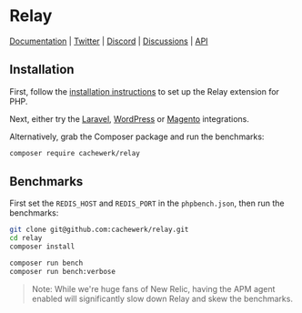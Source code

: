 # Relay

[Documentation](https://relay.so/docs) |
[Twitter](https://twitter.com/RelayPHP) |
[Discord](https://discord.gg/exYBXqTXgY) |
[Discussions](https://github.com/cachewerk/relay/discussions) |
[API](https://relay.so/api)

## Installation

First, follow the [installation instructions](https://relay.so/docs/installation) to set up the Relay extension for PHP.

Next, either try the [Laravel](https://github.com/cachewerk/relay/tree/main/src/Laravel), [WordPress](https://objectcache.pro/docs/relay/) or [Magento](https://github.com/cachewerk/magento-relay) integrations.

Alternatively, grab the Composer package and run the benchmarks:

```bash
composer require cachewerk/relay
```

## Benchmarks

First set the `REDIS_HOST` and `REDIS_PORT` in the `phpbench.json`, then run the benchmarks:

```bash
git clone git@github.com:cachewerk/relay.git
cd relay
composer install

composer run bench
composer run bench:verbose
```

> Note: While we're huge fans of New Relic, having the APM agent enabled will significantly slow down Relay and skew the benchmarks.
